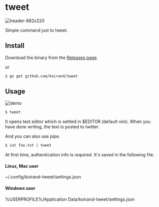 # tweet

![header-882x220](https://user-images.githubusercontent.com/17229643/74096683-3f986500-4b45-11ea-943d-48448a9999f5.png)

Simple command just to tweet.

## Install
Download the binary from the [Releases page](https://github.com/koirand/tweet/releases).

or

```sh
$ go get github.com/koirand/tweet
```

## Usage

![demo](https://user-images.githubusercontent.com/17229643/74707327-e1623500-525c-11ea-98f5-4172344f177a.gif)

```sh
$ tweet
```

It opens text editor which is settled in $EDITOR (default vim).
When you have done writing, the text is posted to twitter.

And you can also use pipe.

```sh
$ cat foo.txt | tweet
```

At first time, authentication info is required.
It's saved in the following file.

#### Linux, Mac user
~/.config/koirand-tweet/settings.json

#### Windows user
%USERPROFILE%/Application Data/koirand-tweet/settings.json


